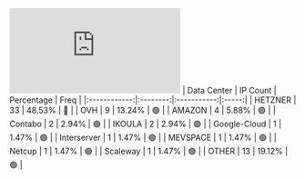 ![Diagramm](https://github.com/obajay/StateSync-snapshots/blob/main/Projects/Sge/1/README.md)
| Data Center | IP Count | Percentage | Freq |
|:------------:|:--------:|:-----------:|:-----:|
| HETZNER | 33 | 48.53% | 🔴 |
| OVH | 9 | 13.24% | 🟢 |
| AMAZON | 4 | 5.88% | 🟢 |
| Contabo | 2 | 2.94% | 🟢 |
| IKOULA | 2 | 2.94% | 🟢 |
| Google-Cloud | 1 | 1.47% | 🟢 |
| Interserver | 1 | 1.47% | 🟢 |
| MEVSPACE | 1 | 1.47% | 🟢 |
| Netcup | 1 | 1.47% | 🟢 |
| Scaleway | 1 | 1.47% | 🟢 |
| OTHER | 13 | 19.12% | 🟢 |